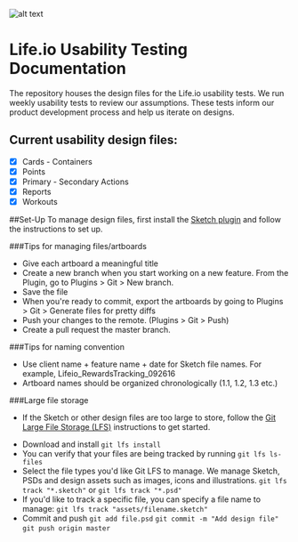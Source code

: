 

![alt text](https://github.com/kellydern/Life-features/blob/master/assets/logo.png)


# Life.io Usability Testing Documentation

The repository houses the design files for the Life.io usability tests. We run weekly usability tests to review our assumptions. These tests inform our product development process and help us iterate on designs.

## Current usability design files:
- [x] Cards - Containers
- [x] Points
- [x] Primary - Secondary Actions
- [x] Reports
- [x] Workouts

##Set-Up
To manage design files, first install the <a href="https://github.com/mathieudutour/git-sketch-plugin">Sketch plugin</a> and follow the instructions to set up.

###Tips for managing files/artboards
- Give each artboard a meaningful title
- Create a new branch when you start working on a new feature. From the Plugin, go to Plugins > Git > New branch.
- Save the file
- When you're ready to commit, export the artboards by going to Plugins > Git > Generate files for pretty diffs
- Push your changes to the remote. (Plugins > Git > Push)
- Create a pull request the master branch.

###Tips for naming convention
- Use client name + feature name + date for Sketch file names. For example, Lifeio_RewardsTracking_092616
- Artboard names should be organized chronologically (1.1, 1.2, 1.3 etc.)

###Large file storage
- If the Sketch or other design files are too large to store, follow the <a href="https://git-lfs.github.com/">Git Large File Storage (LFS)</a> instructions to get started.
+ Download and install `git lfs install`
+ You can verify that your files are being tracked by running `git lfs ls-files`
+ Select the file types you'd like Git LFS to manage. We manage Sketch, PSDs and design assets such as images, icons and illustrations. `git lfs track "*.sketch"` or `git lfs track "*.psd"`
+ If you'd like to track a specific file, you can specify a file name to manage: `git lfs track "assets/filename.sketch"`
+ Commit and push 
`git add file.psd`
`git commit -m "Add design file"`
`git push origin master`




